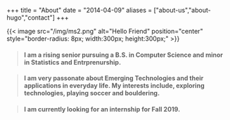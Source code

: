 +++
title = "About"
date = "2014-04-09"
aliases = ["about-us","about-hugo","contact"]
+++


{{< image src="/img/ms2.png" alt="Hello Friend" position="center" style="border-radius: 8px; width:300px; height:300px;" >}}

> #### I am a rising senior pursuing a B.S. in Computer Science and minor in Statistics and Entrprenurship. 

> #### I am very passonate about Emerging Technologies and their applications in everyday life. My interests include, exploring technologies, playing soccer and bouldering. 

> #### I am currently looking for an internship for Fall 2019. 
